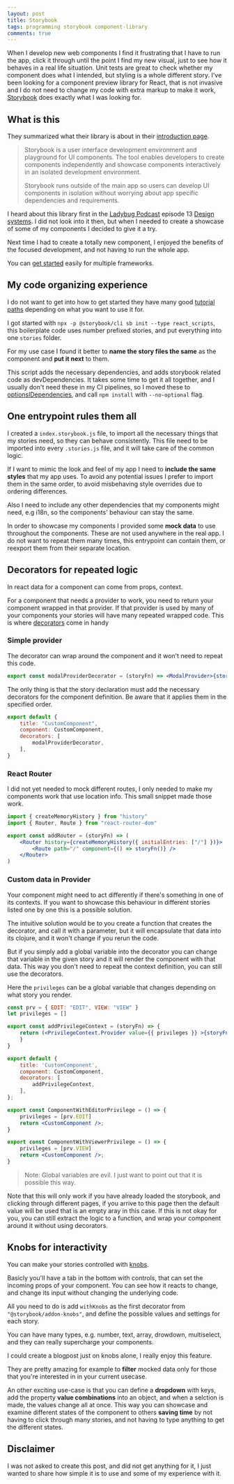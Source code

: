 ```yaml
---
layout: post
title: Storybook
tags: programming storybook component-library
comments: true
---
```


When I develop new web components I find it frustrating that I have to run the app,
click it through until the point I find my new visual, just to see how it behaves in a real life situation.
Unit tests are great to check whether my component does what I intended,
but styling is a whole different story.
I've been looking for a component preview library for React,
that is not invasive and I do not need to change my code with extra markup to make it work,
[Storybook](https://storybook.js.org/) does exactly what I was looking for.

## What is this

They summarized what their library is about in their [introduction page](https://storybook.js.org/docs/basics/introduction/).

>Storybook is a user interface development environment and playground for UI components.
>The tool enables developers to create components independently and showcase components interactively
>in an isolated development environment.
>
>Storybook runs outside of the main app so users can develop UI components in isolation without
>worrying about app specific dependencies and requirements.

I heard about this library first in the [Ladybug Podcast](https://www.ladybug.dev/) episode 13
[Design systems](https://github.com/ladybug-podcast/ladybug-website/blob/master/transcripts/13-design-systems.md).
I did not look into it then, but when I needed to create a showcase of some of my components I decided to give it a try.

Next time I had to create a totally new component, I enjoyed the benefits of the focused development, and not having to run the whole app.

You can [get started](https://storybook.js.org/docs/guides/quick-start-guide/) easily for multiple frameworks.

## My code organizing experience

I do not want to get into how to get started they have many good
[tutorial paths](https://www.learnstorybook.com/) depending on what you want to use it for.

I got started with `npx -p @storybook/cli sb init --type react_scripts`, this boilerplate code uses number prefixed stories,
and put everything into one `stories` folder.

For my use case I found it better to **name the story files the same** as the component and **put it next** to them.

This script adds the necessary dependencies, and adds storybook related code as devDependencies.
It takes some time to get it all together, and I usually don't need these in my CI pipelines,
so I moved these to [optionslDependencies](https://docs.npmjs.com/files/package.json#optionaldependencies),
and call `npm install` with `--no-optional` flag.

## One entrypoint rules them all

I created a `index.storybook.js` file, to import all the necessary things that my stories need, so they can behave consistently.
This file need to be imported into every `.stories.js` file, and it will take care of the common logic.

If I want to mimic the look and feel of my app I need to **include the same styles** that my app uses.
To avoid any potential issues I prefer to import them in the same order, to avoid misbehaving style overrides due to ordering differences.

Also I need to include any other dependencies that my components might need, e.g i18n, so the components' behaviour can stay the same.

In order to showcase my components I provided some **mock data** to use throughout the components.
These are not used anywhere in the real app.
I do not want to repeat them many times, this entrypoint can contain them, or reexport them from their separate location.

## Decorators for repeated logic

In react data for a component can come from props, context.

For a component that needs a provider to work, you need to return your component wrapped in that provider.
If that provider is used by many of your components your stories will have many repeated wrapped code.
This is where [decorators](https://storybook.js.org/docs/basics/writing-stories/#decorators) come in handy

### Simple provider

The decorator can wrap around the component and it won't need to repeat this code.

```jsx
export const modalProviderDecorator = (storyFn) => <ModalProvider>{storyFn()}</ModalProvider>
```

The only thing is that the story declaration must add the necessary decorators for the component definition.
Be aware that it applies them in the specified order.

```js
export default {
    title: "CustomComponent",
    component: CustomComponent,
    decorators: [
        modalProviderDecorator,
    ],
}
```

### React Router

I did not yet needed to mock different routes, I only needed to make my components
work that use location info. This small snippet made those work.

```jsx
import { createMemoryHistory } from "history"
import { Router, Route } from "react-router-dom"

export const addRouter = (storyFn) => (
    <Router history={createMemoryHistory({ initialEntries: ["/"] })}>
        <Route path="/" component={() => storyFn()} />
    </Router>
)
```

### Custom data in Provider

Your component might need to act differently if there's something in one of its contexts.
If you want to showcase this behaviour in different stories listed one by one this is a possible solution.

The intuitive solution would be to you create a function that creates the decorator,
and call it with a parameter, but it will encapsulate that data into its clojure, and it won't change if you rerun the code.

But if you simply add a global variable into the decorator you can change that
variable in the given story and it will render the component with that data.
This way you don't need to repeat the context definition, you can still use the decorators.

Here the `privileges` can be a global variable that changes depending on what story you render.

```jsx
const prv = { EDIT: "EDIT", VIEW: "VIEW" }
let privileges = []

export const addPrivilegeContext = (storyFn) => {
    return (<PrivilegeContext.Provider value={{ privileges }} >{storyFn()}</PrivilegeContext.Provider >)
    }
}

export default {
    title: 'CustomComponent',
    component: CustomComponent,
    decorators: [
        addPrivilegeContext,
    ],
};

export const ComponentWithEditorPrivilege = () => {
    privileges = [prv.EDIT]
    return <CustomComponent />;
}

export const ComponentWithViewerPrivilege = () => {
    privileges = [prv.VIEW]
    return <CustomComponent />;
}
```

> Note: Global variables are evil. I just want to point out that it is possible this way.

Note that this will only work if you have already loaded the storybook, and clicking through different pages,
if you arrive to this page then the default value will be used that is an empty aray in this case.
If this is not okay for you, you can still extract the logic to a function,
and wrap your component around it without using decorators.

## Knobs for interactivity

You can make your stories controlled with [knobs](https://github.com/storybookjs/storybook/tree/master/addons/knobs).

Basicly you'll have a tab in the bottom with controls, that can set the incoming props of your component.
You can see how it reacts to change, and change its input without changing the underlying code.

All you need to do is add `withKnobs` as the first decorator from `"@storybook/addon-knobs"`,
and define the possible values and settings for each story.

You can have many types, e.g. number, text, array, drowdown, multiselect,
and they can really supercharge your components.

I could create a blogpost just on knobs alone, I really enjoy this feature.

They are pretty amazing for example to **filter** mocked data only for those that you're interested in in your current usecase.

An other exciting use-case is that you can define a **dropdown** with keys, add the property **value combinations** into an object,
and when a selction is made, the values change all at once.
This way you can showcase and examine different states of the component to others **saving time**
by not having to click through many stories, and not having to type anything to get the different states.

## Disclaimer

I was not asked to create this post, and did not get anything for it,
I just wanted to share how simple it is to use and some of my experience with it.
